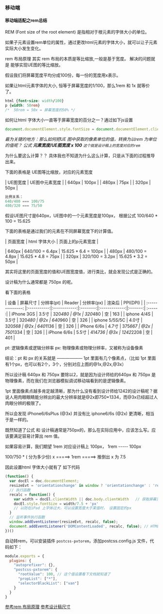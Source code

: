 ### 移动端

#### 移动端适配之rem总结

REM (Font size of the root element) 是指相对于根元素的字体大小的单位。

如果子元素设置rem单位的属性，通过更改html元素的字体大小，就可以让子元素实际大小发生变化。

rem 布局原理
其实 rem 布局的本质是等比缩放,一般是基于宽度。 解决的问题就是 能够实现UE图的等比缩放。

假设我们将屏幕宽度平均分成100份，每一份的宽度用x表示。

如果让html元素字体的大小, 恒等于屏幕宽度的1/100，那么1rem  和 1x 就等价了。

```css
html {font-size: width/100}
p {width: 50rem}
/*  50rem = 50x = 屏幕宽度的50% */
```

如何让html 字体大小一直等于屏幕宽度的百分之一？通过如下js设置
```js
document.documentElement.style.fontSize = document.documentElement.clientWidth/100 + px
```

*最为关键的地方：那么如何把UE 图中获取的像素单位的值，转换为以rem 为单位的值呢？
公式 **元素宽度/UE图宽度 x 100** `这个就是设计稿上的宽度对应的rem`*

为什么要这么计算？？ 具体我也不知道为什么这么计算，只是从下面的过程推导出来。

下面的表格是 UE图等比缩放，对应的元素宽度

| UE图宽度 | UE图中元素宽度 |
| 640px | 100px |
| 480px | 75px |
| 320px | 50px |

```js
比例关系：
640/480 === 100/75
480/320 === 75/50
```
假设UE图尺寸是640px，UE图中的一个元素宽度是100px， 根据公式 100/640 * 100 = 15.625

下面的表格是通过我们的元素在不同屏幕宽度下的计算值。

| 页面宽度 | html 字体大小 | 页面上的p元素宽度 |

| 640px | 640/100 = 6.4px | 15.625 * 6.4 = 100px |
| 480px | 480/100 = 4.8px | 15.625 * 4.8 = 75px | 
| 320px | 320/100 = 3.2px | 15.625 * 3.2 = 50px |

其实将这里的页面宽度的值和UE图宽度值，进行类比，就会发现公式是正确的。


设计稿为什么通常都是 750px 的呢。

看下面的表格

| 设备            | 屏幕尺寸	   | 分辨率(pt)    | Reader   | 分辨率(px)     | 渲染后   | PPI(DPI) |
| :--------------: |:-----------:|:------------:|:--------:|:-------------:|:-------:| :-----   :|
| iPhone 3GS     | 3.5寸      | 320*480      | @1x     | 320*480         | 空      | 163         |
| iphone 4/4S    | 3.5寸      | 320*480      | @2x     | 640*960         | 空      | 326         |
| iphone 5/5S/5C | 4.0寸      | 320*568      | @2x     | 640*1136        | 空      | 326         |
| iPhone 6/6s    | 4.7寸      | 375*667      | @2x     | 750*1334        | 空      | 326         |
| iPhone 6/6s    | 5.5寸      |  414*736     | @3x     | 1242*2208       | 空      | 401         |


pt: 逻辑像素或逻辑分辨率
px: 物理像素或物理分辨率，又被称为设备像素

结论：pt 和 px 的关系就是 —————— 1pt 里面有几个像素点，（比如 1pt 里面有1个px，也可以有2个，3个，分别对应上图的@1x,@2x,@3x）

所以设计稿 640px 和 750px 要除以2，就是因为设计师给的640px 和 750px 是物理像素，而在我们在浏览器模拟调试移动端看到的是逻辑像素。

1pt 里面像素点越多肯定越清晰，那为什么没有看到设计师给1242的设计稿呢？据说人用肉眼眼睛能分辨出的最大分辨率就是@2x即750*1334，而@3x已经超过人肉眼分辨的极限了。

所以会发现 iPhone6/6sPlus (@3x) 并没有比 iphone6/6s (@2x) 更清晰，相当于是一样的。

既然知道了公式 和 设计稿通常是750px的，那么在实际应用中，应该怎么写。应该要满足容易计算出 rem 值。

如果容易计算，我们期望 1rem 对应设计稿上 100px， 1rem ----- 100px

100/750 * ( 分为多少份) x =====> 1rem   =====> 推倒出 x 为 7.5

因此设置html 字体大小就有了 如下代码

```js
(function() {
  var docEl = doc.documentElement;
  resizeEvt = 'orientationchange' in window ? 'orientationchange' : 'resize',  // 设备在纵横方向改变时触发, 设备缩放时
  // 执行函数
  recalc = function() {
    var width = docEl.clientWidth || doc.body.clientWidth   // 获取屏幕宽度
    docEl.style.fontSize = width/7.5 + 'px'
    // 以防在iPad 上字体过大，可以设置宽度大于某值时， 设置固定的px
  }
  // 监听事件执行函数
  window.addEventListener(resizeEvt, recalc, false);
  document.addEventListener('DOMContentLoaded', recalc, false); // HTML 文档被完全加载和解析完成，第一次加载页面的时候，没有切换设备
})()
```
自动转rem，可以安装插件 `postcss-pxtorem`，添加postcss.config.js 文件，代码如下：

```js
module.exports = {
  plugins: {
    "autoprefixer": {},
    "postcss-pxtorem": {
      "rootValue": 100, // 这个值设置看下文档就知道了
      "propList": ["*"],
      "selectorBlackList": ["van"]
    }
  }
}
```


[参考rem 布局原理](https://zhuanlan.zhihu.com/p/30413803)
[参考设计稿尺寸](https://blog.csdn.net/chelen_jak/article/details/84632804?utm_medium=distribute.pc_relevant.none-task-blog-BlogCommendFromMachineLearnPai2-1.nonecase&depth_1-utm_source=distribute.pc_relevant.none-task-blog-BlogCommendFromMachineLearnPai2-1.nonecase)



